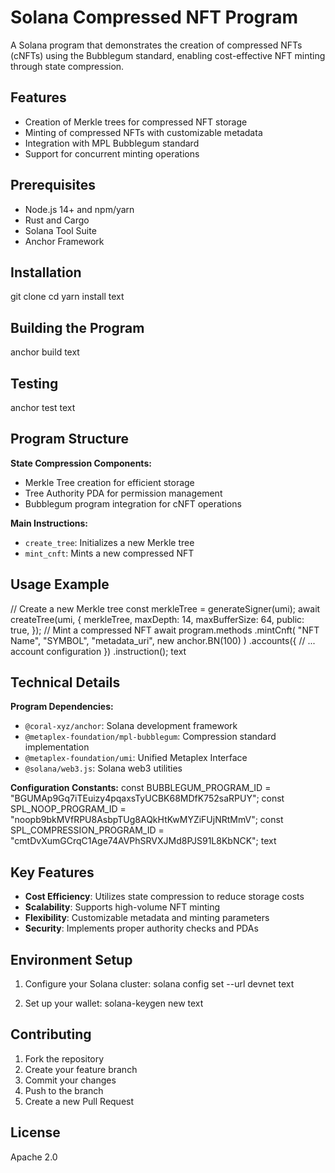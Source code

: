 # Solana Compressed NFT Program

A Solana program that demonstrates the creation of compressed NFTs (cNFTs) using the Bubblegum standard, enabling cost-effective NFT minting through state compression.

## Features

- Creation of Merkle trees for compressed NFT storage
- Minting of compressed NFTs with customizable metadata
- Integration with MPL Bubblegum standard
- Support for concurrent minting operations

## Prerequisites

- Node.js 14+ and npm/yarn
- Rust and Cargo
- Solana Tool Suite
- Anchor Framework

## Installation

git clone <repository-url>
cd <repository-name>
yarn install
text

## Building the Program

anchor build
text

## Testing

anchor test
text

## Program Structure

**State Compression Components:**
- Merkle Tree creation for efficient storage
- Tree Authority PDA for permission management
- Bubblegum program integration for cNFT operations

**Main Instructions:**
- `create_tree`: Initializes a new Merkle tree
- `mint_cnft`: Mints a new compressed NFT

## Usage Example

// Create a new Merkle tree
const merkleTree = generateSigner(umi);
await createTree(umi, {
merkleTree,
maxDepth: 14,
maxBufferSize: 64,
public: true,
});
// Mint a compressed NFT
await program.methods
.mintCnft(
"NFT Name",
"SYMBOL",
"metadata_uri",
new anchor.BN(100)
)
.accounts({
// ... account configuration
})
.instruction();
text

## Technical Details

**Program Dependencies:**
- `@coral-xyz/anchor`: Solana development framework
- `@metaplex-foundation/mpl-bubblegum`: Compression standard implementation
- `@metaplex-foundation/umi`: Unified Metaplex Interface
- `@solana/web3.js`: Solana web3 utilities

**Configuration Constants:**
const BUBBLEGUM_PROGRAM_ID = "BGUMAp9Gq7iTEuizy4pqaxsTyUCBK68MDfK752saRPUY";
const SPL_NOOP_PROGRAM_ID = "noopb9bkMVfRPU8AsbpTUg8AQkHtKwMYZiFUjNRtMmV";
const SPL_COMPRESSION_PROGRAM_ID = "cmtDvXumGCrqC1Age74AVPhSRVXJMd8PJS91L8KbNCK";
text

## Key Features

- **Cost Efficiency**: Utilizes state compression to reduce storage costs
- **Scalability**: Supports high-volume NFT minting
- **Flexibility**: Customizable metadata and minting parameters
- **Security**: Implements proper authority checks and PDAs

## Environment Setup

1. Configure your Solana cluster:
solana config set --url devnet
text

2. Set up your wallet:
solana-keygen new
text

## Contributing

1. Fork the repository
2. Create your feature branch
3. Commit your changes
4. Push to the branch
5. Create a new Pull Request

## License

Apache 2.0

